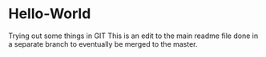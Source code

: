 # Hello-World
Trying out some things in GIT
This is an edit to the main readme file done in a separate branch to eventually be merged to the master.
